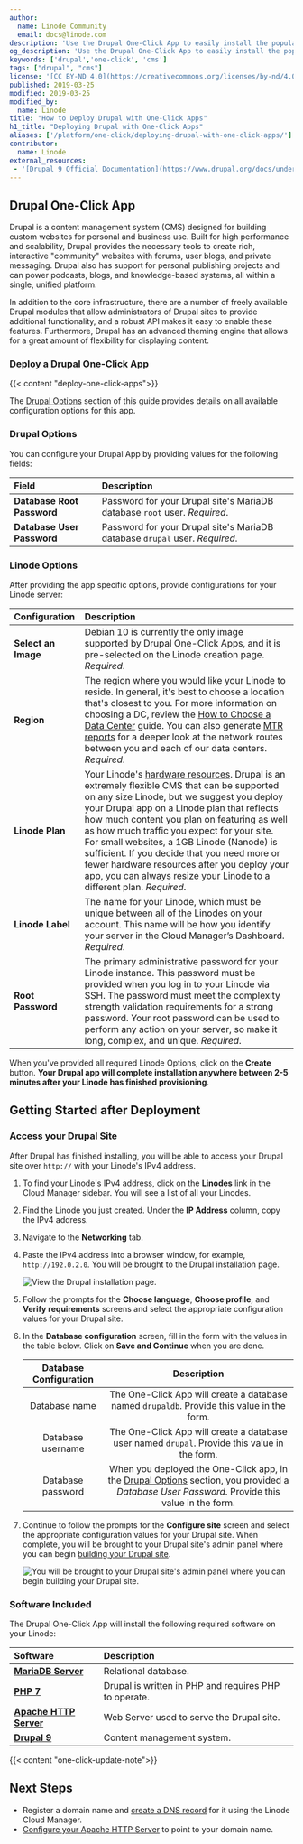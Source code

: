 ```yaml
---
author:
  name: Linode Community
  email: docs@linode.com
description: 'Use the Drupal One-Click App to easily install the popular open source content management system. You can use Drupal to build websites for a variety of applications. The Drupal community is very active and provides many contributed modules to help you expand on Drupal''s core functionality.'
og_description: 'Use the Drupal One-Click App to easily install the popular open source content management system. You can use Drupal to build websites for a variety of applications. The Drupal community is very active and provides many contributed modules to help you expand on Drupal''s core functionality.'
keywords: ['drupal','one-click', 'cms']
tags: ["drupal", "cms"]
license: '[CC BY-ND 4.0](https://creativecommons.org/licenses/by-nd/4.0)'
published: 2019-03-25
modified: 2019-03-25
modified_by:
  name: Linode
title: "How to Deploy Drupal with One-Click Apps"
h1_title: "Deploying Drupal with One-Click Apps"
aliases: ['/platform/one-click/deploying-drupal-with-one-click-apps/']
contributor:
  name: Linode
external_resources:
 - '[Drupal 9 Official Documentation](https://www.drupal.org/docs/understanding-drupal)'
---
```


## Drupal One-Click App

Drupal is a content management system (CMS) designed for building custom websites for personal and business use. Built for high performance and scalability, Drupal provides the necessary tools to create rich, interactive "community" websites with forums, user blogs, and private messaging. Drupal also has support for personal publishing projects and can power podcasts, blogs, and knowledge-based systems, all within a single, unified platform.

In addition to the core infrastructure, there are a number of freely available Drupal modules that allow administrators of Drupal sites to provide additional functionality, and a robust API makes it easy to enable these features. Furthermore, Drupal has an advanced theming engine that allows for a great amount of flexibility for displaying content.

### Deploy a Drupal One-Click App

{{< content "deploy-one-click-apps">}}

The [Drupal Options](#drupal-options) section of this guide provides details on all available configuration options for this app.

### Drupal Options

You can configure your Drupal App by providing values for the following fields:

| **Field** | **Description** |
|:--------------|:------------|
| **Database Root Password** | Password for your Drupal site's MariaDB database `root` user. *Required*. |
| **Database User Password** | Password for your Drupal site's MariaDB database `drupal` user. *Required*. |

### Linode Options

After providing the app specific options, provide configurations for your Linode server:

| **Configuration** | **Description** |
|:--------------|:------------|
| **Select an Image** | Debian 10 is currently the only image supported by Drupal One-Click Apps, and it is pre-selected on the Linode creation page. *Required*. |
| **Region** | The region where you would like your Linode to reside. In general, it's best to choose a location that's closest to you. For more information on choosing a DC, review the [How to Choose a Data Center](/docs/platform/how-to-choose-a-data-center) guide. You can also generate [MTR reports](/docs/networking/diagnostics/diagnosing-network-issues-with-mtr/) for a deeper look at the network routes between you and each of our data centers. *Required*. |
| **Linode Plan** | Your Linode's [hardware resources](/docs/platform/how-to-choose-a-linode-plan/#hardware-resource-definitions). Drupal is an extremely flexible CMS that can be supported on any size Linode, but we suggest you deploy your Drupal app on a Linode plan that reflects how much content you plan on featuring as well as how much traffic you expect for your site. For small websites, a 1GB Linode (Nanode) is sufficient. If you decide that you need more or fewer hardware resources after you deploy your app, you can always [resize your Linode](/docs/platform/disk-images/resizing-a-linode/) to a different plan. *Required*. |
| **Linode Label** | The name for your Linode, which must be unique between all of the Linodes on your account. This name will be how you identify your server in the Cloud Manager’s Dashboard. *Required*. |
| **Root Password** | The primary administrative password for your Linode instance. This password must be provided when you log in to your Linode via SSH. The password must meet the complexity strength validation requirements for a strong password. Your root password can be used to perform any action on your server, so make it long, complex, and unique. *Required*. |

When you've provided all required Linode Options, click on the **Create** button. **Your Drupal app will complete installation anywhere between 2-5 minutes after your Linode has finished provisioning**.

## Getting Started after Deployment

### Access your Drupal Site

After Drupal has finished installing, you will be able to access your Drupal site over `http://` with your Linode's IPv4 address.

1. To find your Linode's IPv4 address, click on the **Linodes** link in the Cloud Manager sidebar. You will see a list of all your Linodes.

1. Find the Linode you just created. Under the **IP Address** column, copy the IPv4 address.

1. Navigate to the **Networking** tab.

1. Paste the IPv4 address into a browser window, for example, `http://192.0.2.0`. You will be brought to the Drupal installation page.

    ![View the Drupal installation page.](drupal-installation-page.png)

1. Follow the prompts for the **Choose language**, **Choose profile**, and **Verify requirements** screens and select the appropriate configuration values for your Drupal site.

1. In the **Database configuration** screen, fill in the form with the values in the table below. Click on **Save and Continue** when you are done.

    | **Database Configuration** | **Description** |
    |:--------:|:---------:|
    | Database name | The One-Click App will create a database named `drupaldb`. Provide this value in the form. |
    | Database username | The One-Click App will create a database user named `drupal`. Provide this value in the form. |
    | Database password | When you deployed the One-Click app, in the [Drupal Options](##drupal-options) section, you provided a *Database User Password*. Provide this value in the form. |

1. Continue to follow the prompts for the **Configure site** screen and select the appropriate configuration values for your Drupal site. When complete, you will be brought to your Drupal site's admin panel where you can begin [building your Drupal site](https://www.drupal.org/documentation/build).

    ![You will be brought to your Drupal site's admin panel where you can begin building your Drupal site.](drupal-admin-panel.png)

### Software Included

The Drupal One-Click App will install the following required software on your Linode:

| **Software** | **Description** |
|:--------------|:------------|
| [**MariaDB Server**](https://mariadb.org/) | Relational database. |
| [**PHP 7**](https://www.php.net) | Drupal is written in PHP and requires PHP to operate. |
| [**Apache HTTP Server**](https://httpd.apache.org) | Web Server used to serve the Drupal site. |
| [**Drupal 9**](https://www.drupal.org/about/9) | Content management system. |

{{< content "one-click-update-note">}}

## Next Steps

- Register a domain name and [create a DNS record](/docs/platform/manager/dns-manager/) for it using the Linode Cloud Manager.
- [Configure your Apache HTTP Server](/docs/web-servers/lamp/how-to-install-a-lamp-stack-on-debian-10/#configure-name-based-virtual-hosts) to point to your domain name.
